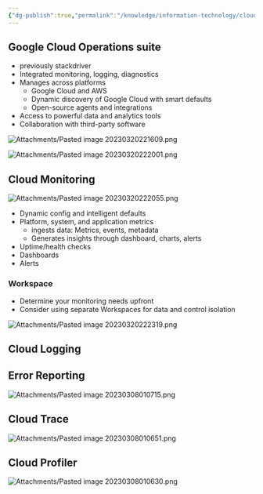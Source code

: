 ```yaml
---
{"dg-publish":true,"permalink":"/knowledge/information-technology/cloud/google-cloud/monitoring/","dgPassFrontmatter":true}
---
```


## Google Cloud Operations suite
- previously stackdriver
- Integrated monitoring, logging, diagnostics
- Manages across platforms
	- Google Cloud and AWS
	- Dynamic discovery of Google Cloud with smart defaults
	- Open-source agents and integrations
- Access to powerful data and analytics tools
- Collaboration with third-party software

![Attachments/Pasted image 20230320221609.png](/img/user/Attachments/Pasted%20image%2020230320221609.png)

![Attachments/Pasted image 20230320222001.png](/img/user/Attachments/Pasted%20image%2020230320222001.png)
## Cloud Monitoring
![Attachments/Pasted image 20230320222055.png](/img/user/Attachments/Pasted%20image%2020230320222055.png)

- Dynamic config and intelligent defaults
- Platform, system, and application metrics
	- ingests data: Metrics, events, metadata
	- Generates insights through dashboard, charts, alerts
- Uptime/health checks
- Dashboards
- Alerts
### Workspace
- Determine your monitoring needs upfront
- Consider using separate Workspaces for data and control isolation

![Attachments/Pasted image 20230320222319.png](/img/user/Attachments/Pasted%20image%2020230320222319.png)
## Cloud Logging

## Error Reporting

![Attachments/Pasted image 20230308010715.png](/img/user/Attachments/Pasted%20image%2020230308010715.png)

## Cloud Trace

![Attachments/Pasted image 20230308010651.png](/img/user/Attachments/Pasted%20image%2020230308010651.png)
## Cloud Profiler

![Attachments/Pasted image 20230308010630.png](/img/user/Attachments/Pasted%20image%2020230308010630.png)
